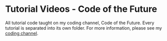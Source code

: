 # Tutorial Videos - Code of the Future
All tutorial code taught on my coding channel, Code of the Future. Every tutorial is separated into its own folder. For more information, please see my [coding channel](https://www.youtube.com/@CodeoftheFuture).
